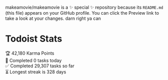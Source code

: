 makeamovie/makeamovie is a ✨ special ✨ repository because its `README.md` (this file) appears on your GitHub profile.
You can click the Preview link to take a look at your changes. darn right ya can

# Todoist Stats

<!-- TODO-IST:START -->
🏆  42,180 Karma Points           
🌸  Completed 0 tasks today           
✅  Completed 29,307 tasks so far           
⏳  Longest streak is 328 days
<!-- TODO-IST:END -->